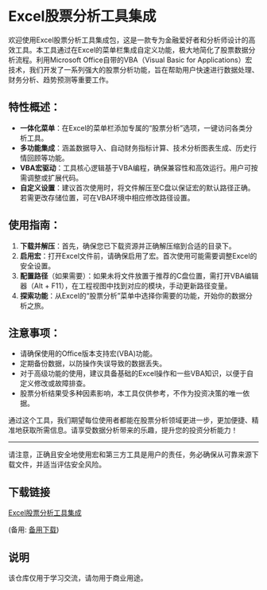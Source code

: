 # Excel股票分析工具集成

欢迎使用Excel股票分析工具集成包，这是一款专为金融爱好者和分析师设计的高效工具。本工具通过在Excel的菜单栏集成自定义功能，极大地简化了股票数据分析流程。利用Microsoft Office自带的VBA（Visual Basic for Applications）宏技术，我们开发了一系列强大的股票分析功能，旨在帮助用户快速进行数据处理、财务分析、趋势预测等重要工作。

## 特性概述：

- **一体化菜单**：在Excel的菜单栏添加专属的“股票分析”选项，一键访问各类分析工具。
- **多功能集成**：涵盖数据导入、自动财务指标计算、技术分析图表生成、历史行情回顾等功能。
- **VBA宏驱动**：工具核心逻辑基于VBA编程，确保兼容性和高效运行。用户可按需调整或扩展代码。
- **自定义设置**：建议首次使用时，将文件解压至C盘以保证宏的默认路径正确。若需更改存储位置，可在VBA环境中相应修改路径设置。

## 使用指南：

1. **下载并解压**：首先，确保您已下载资源并正确解压缩到合适的目录下。
2. **启用宏**：打开Excel文件前，请确保启用了宏。首次使用可能需要调整Excel的安全设置。
3. **配置路径**（如果需要）：如果未将文件放置于推荐的C盘位置，需打开VBA编辑器（Alt + F11），在工程视图中找到对应的模块，手动更新路径变量。
4. **探索功能**：从Excel的“股票分析”菜单中选择你需要的功能，开始你的数据分析之旅。

## 注意事项：

- 请确保使用的Office版本支持宏(VBA)功能。
- 定期备份数据，以防操作失误导致的数据丢失。
- 对于高级功能的使用，建议具备基础的Excel操作和一些VBA知识，以便于自定义修改或故障排查。
- 股票分析结果受多种因素影响，本工具仅供参考，不作为投资决策的唯一依据。

通过这个工具，我们期望每位使用者都能在股票分析领域更进一步，更加便捷、精准地获取所需信息。请享受数据分析带来的乐趣，提升您的投资分析能力！

---

请注意，正确且安全地使用宏和第三方工具是用户的责任，务必确保从可靠来源下载文件，并适当评估安全风险。

## 下载链接
[Excel股票分析工具集成](https://pan.quark.cn/s/e624200b0a67) 

(备用: [备用下载](https://pan.baidu.com/s/1CNy_UZqW9C2GZaP6UASgDQ?pwd=1234))

## 说明

该仓库仅用于学习交流，请勿用于商业用途。
